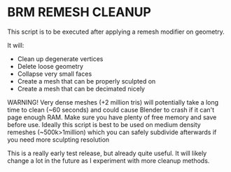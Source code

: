 # BRM REMESH CLEANUP

This script is to be executed after applying a remesh modifier on geometry.

It will:
- Clean up degenerate vertices
- Delete loose geometry
- Collapse very small faces
- Create a mesh that can be properly sculpted on
- Create a mesh that can be decimated nicely

WARNING!
Very dense meshes (+2 million tris) will potentially take a long time to clean (~60 seconds)
and could cause Blender to crash if it can't page enough RAM. Make sure you have plenty of
free memory and save before use. Ideally this script is best to be used on medium density remeshes (~500k>1million) which you can safely subdivide afterwards if you need more sculpting resolution

This is a really early test release, but already quite useful. It will likely change a lot in the future as I experiment with more cleanup methods.
